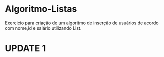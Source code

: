 # Algoritmo-Listas

Exercicio para criação de um algoritmo de inserção de usuários de acordo com nome,id e salário utilizando List. 

# UPDATE 1

